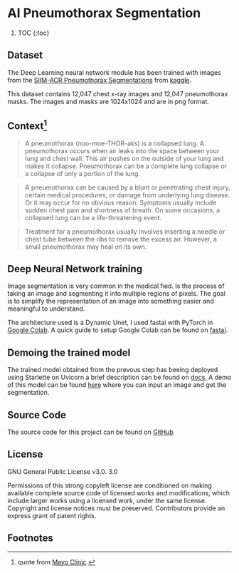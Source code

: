 # AI Pneumothorax Segmentation


1. TOC
{:toc}

## Dataset

The Deep Learning neural network module has been trained with images from the [SIIM-ACR Pneumothorax Segmentations](https://www.kaggle.com/vbookshelf/pneumothorax-chest-xray-images-and-masks) from [kaggle](https://www.kaggle.com). 

This dataset contains 12,047 chest x-ray images and 12,047 pneumothorax masks. The images and masks are 1024x1024 and are in png format. 

## Context[^1]

>A pneumothorax (noo-moe-THOR-aks) is a collapsed lung. A pneumothorax occurs when air leaks into the space between your lung and chest wall. This air pushes on the outside of your lung and makes it collapse. Pneumothorax can be a complete lung collapse or a collapse of only a portion of the lung.

>A pneumothorax can be caused by a blunt or penetrating chest injury, certain medical procedures, or damage from underlying lung disease. Or it may occur for no obvious reason. Symptoms usually include sudden chest pain and shortness of breath. On some occasions, a collapsed lung can be a life-threatening event.

>Treatment for a pneumothorax usually involves inserting a needle or chest tube between the ribs to remove the excess air. However, a small pneumothorax may heal on its own.


## Deep Neural Network training

Image segmentation is very common in the medical fied. Is the process of taking an image and segmenting it into multiple regions of pixels. The goal is to simplify the representation of an image into something easier and meaningful to understand.

The architecture used is a Dynamic Unet, I used fastai with PyTorch in [Google Colab](https://colab.research.google.com/).  A quick guide to setup Google Colab can be found on [fastai](https://course.fast.ai/start_colab.html).
 
## Demoing the trained model

The trained model obtained from the prevous step has beeing deployed using Starlette on Uvicorn a brief description can be found on [docs](https://blog.pattori.com/pneumo/), A demo of this model can be found [here](https://pneumot.herokuapp.com/) where you can input an image and get the segmentation.


## Source Code

The source code for this project can be found on [GitHub](https://github.com/lpattori/pneumo)


## License

GNU General Public License v3.0. 3.0

Permissions of this strong copyleft license are conditioned on making available complete source code of licensed works and modifications, which include larger works using a licensed work, under the same license. Copyright and license notices must be preserved. Contributors provide an express grant of patent rights.


## Footnotes

[^1]: quote from [Mayo Clinic](https://www.mayoclinic.org).

